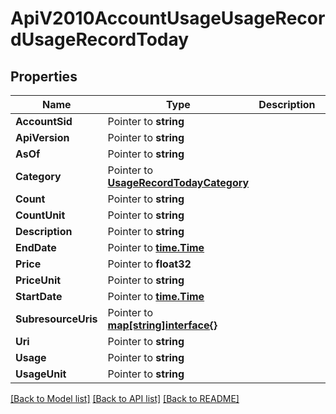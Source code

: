 # ApiV2010AccountUsageUsageRecordUsageRecordToday

## Properties

Name | Type | Description | Notes
------------ | ------------- | ------------- | -------------
**AccountSid** | Pointer to **string** |  | [optional] 
**ApiVersion** | Pointer to **string** |  | [optional] 
**AsOf** | Pointer to **string** |  | [optional] 
**Category** | Pointer to [**UsageRecordTodayCategory**](usage_record_today_category.md) |  | [optional] 
**Count** | Pointer to **string** |  | [optional] 
**CountUnit** | Pointer to **string** |  | [optional] 
**Description** | Pointer to **string** |  | [optional] 
**EndDate** | Pointer to [**time.Time**](time.Time.md) |  | [optional] 
**Price** | Pointer to **float32** |  | [optional] 
**PriceUnit** | Pointer to **string** |  | [optional] 
**StartDate** | Pointer to [**time.Time**](time.Time.md) |  | [optional] 
**SubresourceUris** | Pointer to [**map[string]interface{}**](.md) |  | [optional] 
**Uri** | Pointer to **string** |  | [optional] 
**Usage** | Pointer to **string** |  | [optional] 
**UsageUnit** | Pointer to **string** |  | [optional] 

[[Back to Model list]](../README.md#documentation-for-models) [[Back to API list]](../README.md#documentation-for-api-endpoints) [[Back to README]](../README.md)


